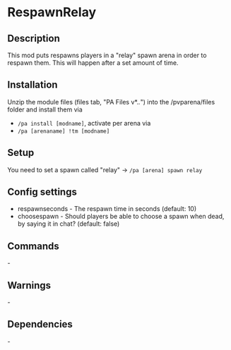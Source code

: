 # RespawnRelay

## Description

This mod puts respawns players in a "relay" spawn arena in order to respawn them. This will happen after a set amount of time.

## Installation

Unzip the module files (files tab, "PA Files v*.*.*") into the /pvparena/files folder and install them via

- `/pa install [modname]`, activate per arena via
- `/pa [arenaname] !tm [modname]`

## Setup

You need to set a spawn called "relay" -> `/pa [arena] spawn relay`

## Config settings

- respawnseconds \- The respawn time in seconds (default: 10)
- choosespawn \- Should players be able to choose a spawn when dead, by saying it in chat? (default: false) 

## Commands

\-

## Warnings

\-

## Dependencies

\-
